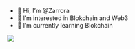 - 👋 Hi, I’m @Zarrora
- 👀 I’m interested in Blokchain and Web3
- 🌱 I’m currently learning Blokchain

<img src="https://marketingweek.imgix.net/content/uploads/2017/05/12103940/Coding-featured.jpg" width="auto">


<!---
Zarrora/Zarrora is a ✨ special ✨ repository because its `README.md` (this file) appears on your GitHub profile.
You can click the Preview link to take a look at your changes.
--->


